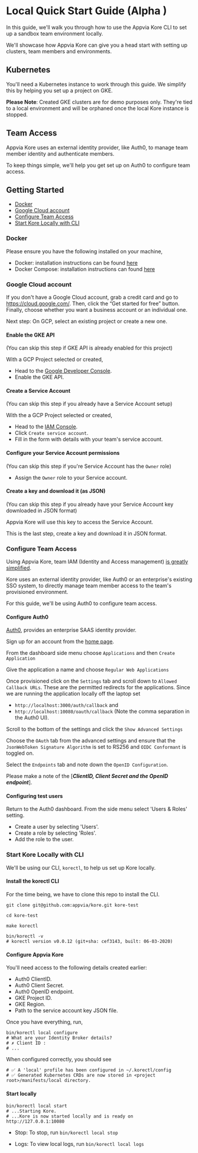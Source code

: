 # Local Quick Start Guide (Alpha )

In this guide, we'll walk you through how to use the Appvia Kore CLI to set up a sandbox team environment locally.

We'll showcase how Appvia Kore can give you a head start with setting up clusters, team members and environments.

## Kubernetes

You'll need a Kubernetes instance to work through this guide. We simplify this by helping you set up a project on GKE.

**Please Note**: Created GKE clusters are for demo purposes only. They're tied to a local environment and will be orphaned once the local Kore instance is stopped.

## Team Access

Appvia Kore uses an external identity provider, like Auth0, to manage team member identity and authenticate members.

To keep things simple, we'll help you get set up on Auth0 to configure team access.

## Getting Started

- [Docker](#docker)
- [Google Cloud account](#google-cloud-account)
- [Configure Team Access](#configure-team-access)
- [Start Kore Locally with CLI](#use-cli-to-start-kore-locally)

### Docker

Please ensure you have the following installed on your machine,

- Docker: installation instructions can be found [here]([https://docs.docker.com/install/](https://docs.docker.com/install/))
- Docker Compose: installation instructions can found [here](https://docs.docker.com/compose/install/)

### Google Cloud account

If you don't have a Google Cloud account, grab a credit card and go to https://cloud.google.com/. Then, click the “Get started for free” button. Finally, choose whether you want a business account or an individual one.

Next step: On GCP, select an existing project or create a new one.

#### Enable the GKE API

(You can skip this step if GKE API is already enabled for this project)

With a GCP Project selected or created,

- Head to the [Google Developer Console](https://console.developers.google.com/apis/api/container.googleapis.com/overview).
- Enable the GKE API.

#### Create a Service Account

(You can skip this step if you already have a Service Account setup)

With the a GCP Project selected or created,

- Head to the [IAM Console](https://console.cloud.google.com/iam-admin/serviceaccounts).
- Click `Create service account`.
- Fill in the form with details with your team's service account.

#### Configure your Service Account permissions

(You can skip this step if you're Service Account has the `Owner` role)

- Assign the `Owner` role to your Service account.

#### Create a key and download it (as JSON)

(You can skip this step if you already have your Service Account key downloaded in JSON format)

Appvia Kore will use this key to access the Service Account.

This is the last step, create a key and download it in JSON format.

### Configure Team Access

Using Appvia Kore, team IAM (Identity and Access management) [is greatly simplified](security-gke.md#rbac).

Kore uses an external identity provider, like Auth0 or an enterprise's existing SSO system, to directly manage team member access to the team's provisioned environment. 

For this guide, we'll be using Auth0 to configure team access. 

#### Configure Auth0

[Auth0](https://auth0.com/), provides an enterprise SAAS identity provider.

Sign up for an account from the [home page](https://auth0.com).

From the dashboard side menu choose `Applications` and then `Create Application`

Give the application a name and choose `Regular Web Applications`

Once provisioned click on the `Settings` tab and scroll down to `Allowed Callback URLs`.
These are the permitted redirects for the applications. Since we are running the application locally off the laptop set
- `http://localhost:3000/auth/callback` and 
- `http://localhost:10080/oauth/callback` (Note the comma separation in the Auth0 UI).

Scroll to the bottom of the settings and click the `Show Advanced Settings`

Choose the `OAuth` tab from the advanced settings and ensure that the `JsonWebToken Signature Algorithm` is set to RS256 and `OIDC Conformant` is toggled on.

Select the `Endpoints` tab and note down the `OpenID Configuration`.

Please make a note of the [__*ClientID, Client Secret and the OpenID endpoint*__].

#### Configuring test users

Return to the Auth0 dashboard. From the side menu select 'Users & Roles' setting.

- Create a user by selecting 'Users'.
- Create a role by selecting 'Roles'.
- Add the role to the user.

### Start Kore Locally with CLI

We'll be using our CLI, `korectl`, to help us set up Kore locally. 

#### Install the korectl CLI

For the time being, we have to clone this repo to install the CLI.

```shell script
git clone git@github.com:appvia/kore.git kore-test

cd kore-test

make korectl

bin/korectl -v
# korectl version v0.0.12 (git+sha: cef3143, built: 06-03-2020)
```

#### Configure Appvia Kore

You'll need access to the following details created earlier:

- Auth0 ClientID.
- Auth0 Client Secret.
- Auth0 OpenID endpoint.
- GKE Project ID.
- GKE Region.
- Path to the service account key JSON file.

Once you have everything, run,

```shell script
bin/korectl local configure
# What are your Identity Broker details?
# ✗ Client ID :
# ...
```

When configured correctly, you should see

```shell script
# ✅ A 'local' profile has been configured in ~/.korectl/config
# ✅ Generated Kubernetes CRDs are now stored in <project root>/manifests/local directory.
```

#### Start locally

```shell script
bin/korectl local start
# ...Starting Kore.
# ...Kore is now started locally and is ready on http://127.0.0.1:10080
```

- Stop: To stop, run `bin/korectl local stop`

- Logs: To view local logs, run `bin/korectl local logs`
